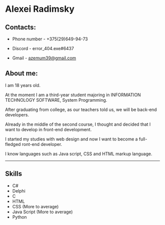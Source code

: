 # Alexei Radimsky

## Contacts:
- Phone number - +375(29)649-94-73

- Discord - error_404.exe#6437

- Gmail - azemum39@gmail.com

## About me: 
I am 18 years old.

At the moment I am a third-year student majoring in INFORMATION TECHNOLOGY SOFTWARE, System Programming.

After graduating from college, as our teachers told us, we will be back-end developers.

Already in the middle of the second course, I thought and decided that I want to develop in front-end development.

I started my studies with web design and now I want to become a full-fledged ront-end developer.

I know languages such as Java script, CSS and HTML markup language.

***
## Skills
- C#
- Delphi
- C
- HTML
- CSS (More to average)
- Java Script (More to average)
- Python
